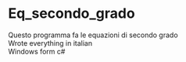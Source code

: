 # Eq_secondo_grado
Questo programma fa le equazioni di secondo grado  
Wrote everything in italian  
Windows form c#
